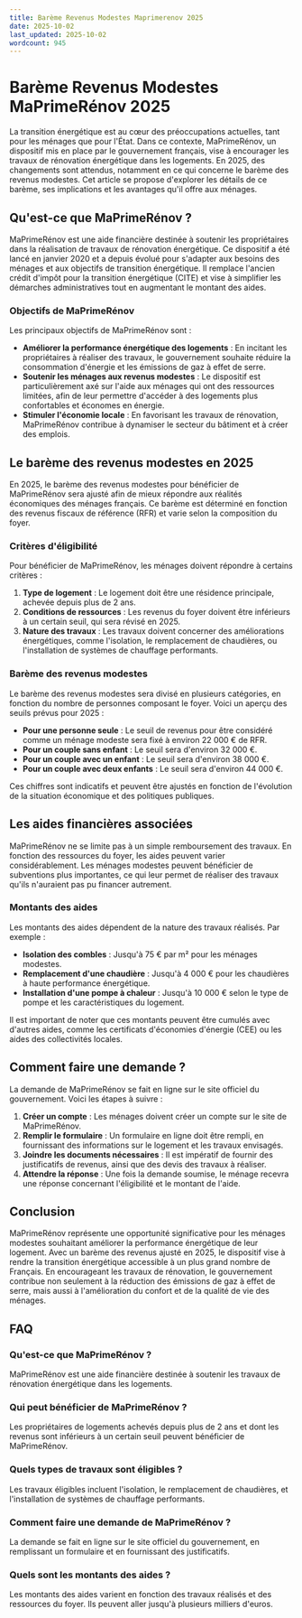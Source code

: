 ```yaml
---
title: Barème Revenus Modestes Maprimerenov 2025
date: 2025-10-02
last_updated: 2025-10-02
wordcount: 945
---
```


# Barème Revenus Modestes MaPrimeRénov 2025

La transition énergétique est au cœur des préoccupations actuelles, tant pour les ménages que pour l'État. Dans ce contexte, MaPrimeRénov, un dispositif mis en place par le gouvernement français, vise à encourager les travaux de rénovation énergétique dans les logements. En 2025, des changements sont attendus, notamment en ce qui concerne le barème des revenus modestes. Cet article se propose d'explorer les détails de ce barème, ses implications et les avantages qu'il offre aux ménages.

## Qu'est-ce que MaPrimeRénov ?

MaPrimeRénov est une aide financière destinée à soutenir les propriétaires dans la réalisation de travaux de rénovation énergétique. Ce dispositif a été lancé en janvier 2020 et a depuis évolué pour s'adapter aux besoins des ménages et aux objectifs de transition énergétique. Il remplace l'ancien crédit d'impôt pour la transition énergétique (CITE) et vise à simplifier les démarches administratives tout en augmentant le montant des aides.

### Objectifs de MaPrimeRénov

Les principaux objectifs de MaPrimeRénov sont :

- **Améliorer la performance énergétique des logements** : En incitant les propriétaires à réaliser des travaux, le gouvernement souhaite réduire la consommation d'énergie et les émissions de gaz à effet de serre.
- **Soutenir les ménages aux revenus modestes** : Le dispositif est particulièrement axé sur l'aide aux ménages qui ont des ressources limitées, afin de leur permettre d'accéder à des logements plus confortables et économes en énergie.
- **Stimuler l'économie locale** : En favorisant les travaux de rénovation, MaPrimeRénov contribue à dynamiser le secteur du bâtiment et à créer des emplois.

## Le barème des revenus modestes en 2025

En 2025, le barème des revenus modestes pour bénéficier de MaPrimeRénov sera ajusté afin de mieux répondre aux réalités économiques des ménages français. Ce barème est déterminé en fonction des revenus fiscaux de référence (RFR) et varie selon la composition du foyer.

### Critères d'éligibilité

Pour bénéficier de MaPrimeRénov, les ménages doivent répondre à certains critères :

1. **Type de logement** : Le logement doit être une résidence principale, achevée depuis plus de 2 ans.
2. **Conditions de ressources** : Les revenus du foyer doivent être inférieurs à un certain seuil, qui sera révisé en 2025.
3. **Nature des travaux** : Les travaux doivent concerner des améliorations énergétiques, comme l'isolation, le remplacement de chaudières, ou l'installation de systèmes de chauffage performants.

### Barème des revenus modestes

Le barème des revenus modestes sera divisé en plusieurs catégories, en fonction du nombre de personnes composant le foyer. Voici un aperçu des seuils prévus pour 2025 :

- **Pour une personne seule** : Le seuil de revenus pour être considéré comme un ménage modeste sera fixé à environ 22 000 € de RFR.
- **Pour un couple sans enfant** : Le seuil sera d'environ 32 000 €.
- **Pour un couple avec un enfant** : Le seuil sera d'environ 38 000 €.
- **Pour un couple avec deux enfants** : Le seuil sera d'environ 44 000 €.

Ces chiffres sont indicatifs et peuvent être ajustés en fonction de l'évolution de la situation économique et des politiques publiques.

## Les aides financières associées

MaPrimeRénov ne se limite pas à un simple remboursement des travaux. En fonction des ressources du foyer, les aides peuvent varier considérablement. Les ménages modestes peuvent bénéficier de subventions plus importantes, ce qui leur permet de réaliser des travaux qu'ils n'auraient pas pu financer autrement.

### Montants des aides

Les montants des aides dépendent de la nature des travaux réalisés. Par exemple :

- **Isolation des combles** : Jusqu'à 75 € par m² pour les ménages modestes.
- **Remplacement d'une chaudière** : Jusqu'à 4 000 € pour les chaudières à haute performance énergétique.
- **Installation d'une pompe à chaleur** : Jusqu'à 10 000 € selon le type de pompe et les caractéristiques du logement.

Il est important de noter que ces montants peuvent être cumulés avec d'autres aides, comme les certificats d'économies d'énergie (CEE) ou les aides des collectivités locales.

## Comment faire une demande ?

La demande de MaPrimeRénov se fait en ligne sur le site officiel du gouvernement. Voici les étapes à suivre :

1. **Créer un compte** : Les ménages doivent créer un compte sur le site de MaPrimeRénov.
2. **Remplir le formulaire** : Un formulaire en ligne doit être rempli, en fournissant des informations sur le logement et les travaux envisagés.
3. **Joindre les documents nécessaires** : Il est impératif de fournir des justificatifs de revenus, ainsi que des devis des travaux à réaliser.
4. **Attendre la réponse** : Une fois la demande soumise, le ménage recevra une réponse concernant l'éligibilité et le montant de l'aide.

## Conclusion

MaPrimeRénov représente une opportunité significative pour les ménages modestes souhaitant améliorer la performance énergétique de leur logement. Avec un barème des revenus ajusté en 2025, le dispositif vise à rendre la transition énergétique accessible à un plus grand nombre de Français. En encourageant les travaux de rénovation, le gouvernement contribue non seulement à la réduction des émissions de gaz à effet de serre, mais aussi à l'amélioration du confort et de la qualité de vie des ménages.

## FAQ

### Qu'est-ce que MaPrimeRénov ?

MaPrimeRénov est une aide financière destinée à soutenir les travaux de rénovation énergétique dans les logements.

### Qui peut bénéficier de MaPrimeRénov ?

Les propriétaires de logements achevés depuis plus de 2 ans et dont les revenus sont inférieurs à un certain seuil peuvent bénéficier de MaPrimeRénov.

### Quels types de travaux sont éligibles ?

Les travaux éligibles incluent l'isolation, le remplacement de chaudières, et l'installation de systèmes de chauffage performants.

### Comment faire une demande de MaPrimeRénov ?

La demande se fait en ligne sur le site officiel du gouvernement, en remplissant un formulaire et en fournissant des justificatifs.

### Quels sont les montants des aides ?

Les montants des aides varient en fonction des travaux réalisés et des ressources du foyer. Ils peuvent aller jusqu'à plusieurs milliers d'euros.